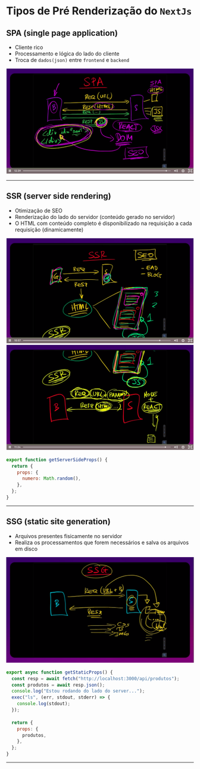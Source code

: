 # Tipos de Pré Renderização do `NextJs`

## SPA (single page application)

- Cliente rico
- Processamento e lógica do lado do cliente
- Troca de `dados(json)` entre `frontend` e `backend`

![Spa](/src/assets/img/spa.png)

___

## SSR (server side rendering)

- Otimização de SEO
- Renderização do lado do servidor (conteúdo gerado no servidor)
- O HTML com conteúdo completo é disponibilizado na requisição a cada requisição (dinamicamente)

![Spa](/src/assets/img/ssr1.png)
![Spa](/src/assets/img/ssr2.png)

```js
export function getServerSideProps() {
  return {
    props: {
      numero: Math.random(),
    },
  };
}
```

___


## SSG (static site generation)

- Arquivos presentes fisicamente no servidor
- Realiza os processamentos que forem necessários e salva os arquivos em disco

![Spa](/src/assets/img/ssg.png)


```js
export async function getStaticProps() {
  const resp = await fetch("http://localhost:3000/api/produtos");
  const produtos = await resp.json();
  console.log("Estou rodando do lado do server...");
  exec("ls", (err, stdout, stderr) => {
    console.log(stdout);
  });

  return {
    props: {
      produtos,
    },
  };
}
```

___

